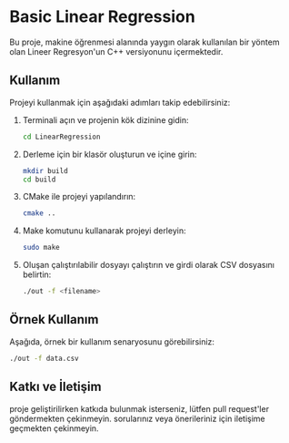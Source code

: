 # Basic Linear Regression

Bu proje, makine öğrenmesi alanında yaygın olarak kullanılan bir yöntem olan Lineer Regresyon'un C++ versiyonunu içermektedir.

## Kullanım

Projeyi kullanmak için aşağıdaki adımları takip edebilirsiniz:

1. Terminali açın ve projenin kök dizinine gidin:
   ```bash
   cd LinearRegression
   ```

2. Derleme için bir klasör oluşturun ve içine girin:
   ```bash
   mkdir build
   cd build
   ```

3. CMake ile projeyi yapılandırın:
   ```bash
   cmake ..
   ```

4. Make komutunu kullanarak projeyi derleyin:
   ```bash
   sudo make
   ```

5. Oluşan çalıştırılabilir dosyayı çalıştırın ve girdi olarak CSV dosyasını belirtin:
   ```bash
   ./out -f <filename>
   ```

## Örnek Kullanım

Aşağıda, örnek bir kullanım senaryosunu görebilirsiniz:

```bash
./out -f data.csv
```

## Katkı ve İletişim

proje geliştirilirken katkıda bulunmak isterseniz, lütfen pull request'ler göndermekten çekinmeyin. sorularınız veya önerileriniz için iletişime geçmekten çekinmeyin.
